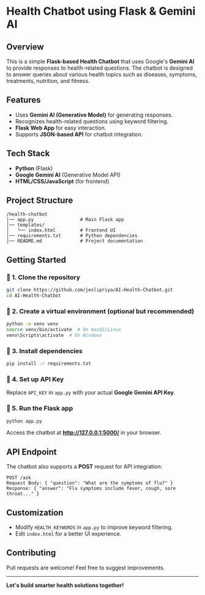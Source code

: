 # Health Chatbot using Flask & Gemini AI

## Overview
This is a simple **Flask-based Health Chatbot** that uses Google's **Gemini AI** to provide responses to health-related questions. The chatbot is designed to answer queries about various health topics such as diseases, symptoms, treatments, nutrition, and fitness.

## Features
- Uses **Gemini AI (Generative Model)** for generating responses.
- Recognizes health-related questions using keyword filtering.
- **Flask Web App** for easy interaction.
- Supports **JSON-based API** for chatbot integration.

## Tech Stack
- **Python** (Flask)
- **Google Gemini AI** (Generative Model API)
- **HTML/CSS/JavaScript** (for frontend)

## Project Structure
```
/health-chatbot
│── app.py                 # Main Flask app
│── templates/
│   └── index.html         # Frontend UI
│── requirements.txt       # Python dependencies
│── README.md              # Project documentation
```

## Getting Started

### 🔹 1. Clone the repository
```sh
git clone https://github.com/jeslipriya/AI-Health-Chatbot.git
cd AI-Health-Chatbot
```

### 🔹 2. Create a virtual environment (optional but recommended)
```sh
python -m venv venv
source venv/bin/activate  # On macOS/Linux
venv\Scripts\activate  # On Windows
```

### 🔹 3. Install dependencies
```sh
pip install -r requirements.txt
```

### 🔹 4. Set up API Key
Replace `API_KEY` in `app.py` with your actual **Google Gemini API Key**.

### 🔹 5. Run the Flask app
```sh
python app.py
```
Access the chatbot at **http://127.0.0.1:5000/** in your browser.

## API Endpoint
The chatbot also supports a **POST** request for API integration:
```
POST /ask
Request Body: { "question": "What are the symptoms of flu?" }
Response: { "answer": "Flu symptoms include fever, cough, sore throat..." }
```

## Customization
- Modify `HEALTH_KEYWORDS` in `app.py` to improve keyword filtering.
- Edit `index.html` for a better UI experience.

## Contributing
Pull requests are welcome! Feel free to suggest improvements.

---
**Let's build smarter health solutions together!**

